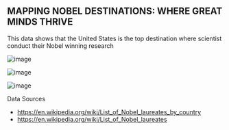## MAPPING NOBEL DESTINATIONS: WHERE GREAT MINDS THRIVE

This data shows that the United States is the top destination where scientist conduct their Nobel winning research

![image](https://github.com/adelvictor/Nobel-Laureate/assets/90832476/29bf701a-a4ce-48e5-b486-bca91e187681)

![image](https://github.com/adelvictor/Nobel-Laureate/assets/90832476/6af774d4-aa8c-476a-ba78-544590c509f6)

![image](https://github.com/adelvictor/Nobel-Laureate/assets/90832476/e2c3aa21-52c3-44e2-8a80-72e2570780c7)


Data Sources
- https://en.wikipedia.org/wiki/List_of_Nobel_laureates_by_country
- https://en.wikipedia.org/wiki/List_of_Nobel_laureates



